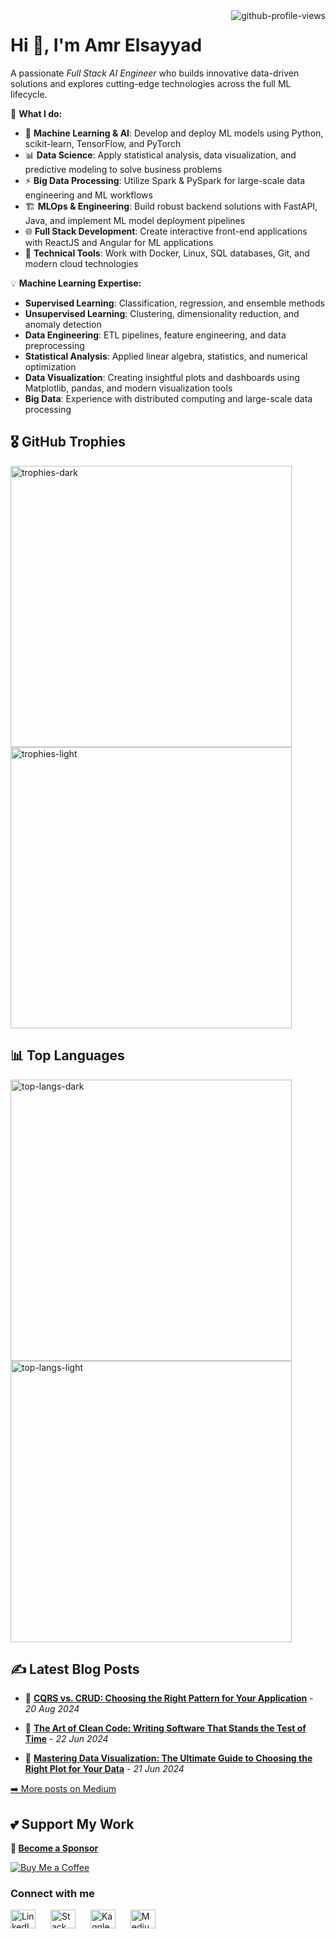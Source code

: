 <img align="right" src="https://komarev.com/ghpvc/?username=amrelsayyad&label=Profile%20views&color=0e75b6&style=flat" alt="github-profile-views">

# Hi 👋, I'm Amr Elsayyad

A passionate _Full Stack AI Engineer_ who builds innovative data-driven solutions and explores cutting-edge technologies across the full ML lifecycle.

🔧 **What I do:**

- 🤖 **Machine Learning & AI**: Develop and deploy ML models using Python, scikit-learn, TensorFlow, and PyTorch
- 📊 **Data Science**: Apply statistical analysis, data visualization, and predictive modeling to solve business problems
- ⚡ **Big Data Processing**: Utilize Spark & PySpark for large-scale data engineering and ML workflows
- 🏗️ **MLOps & Engineering**: Build robust backend solutions with FastAPI, Java, and implement ML model deployment pipelines
- 🌐 **Full Stack Development**: Create interactive front-end applications with ReactJS and Angular for ML applications
- 🔧 **Technical Tools**: Work with Docker, Linux, SQL databases, Git, and modern cloud technologies

💡 **Machine Learning Expertise:**

- **Supervised Learning**: Classification, regression, and ensemble methods
- **Unsupervised Learning**: Clustering, dimensionality reduction, and anomaly detection
- **Data Engineering**: ETL pipelines, feature engineering, and data preprocessing
- **Statistical Analysis**: Applied linear algebra, statistics, and numerical optimization
- **Data Visualization**: Creating insightful plots and dashboards using Matplotlib, pandas, and modern visualization tools
- **Big Data**: Experience with distributed computing and large-scale data processing

## 🎖️ GitHub Trophies

<a href="https://github-profile-trophy.vercel.app/?username=amrelsayyad&column=3&theme=darkhub#gh-dark-mode-only">
  <img src="https://github-profile-trophy.vercel.app/?username=amrelsayyad&column=3&theme=darkhub" alt="trophies-dark" style="width: 450px;">
</a>
<a href="https://github-profile-trophy.vercel.app/?username=amrelsayyad&column=3&theme=flat#gh-light-mode-only">
  <img src="https://github-profile-trophy.vercel.app/?username=amrelsayyad&column=3&theme=flat" alt="trophies-light" style="width: 450px;">
</a>

## 📊 Top Languages

<a href="https://github-readme-stats.vercel.app/api/top-langs?username=amrelsayyad&layout=compact&hide=makefile,cmake,shell,yacc,lex,powershell,batchfile&theme=dark#gh-dark-mode-only">
  <img src="https://github-readme-stats.vercel.app/api/top-langs?username=amrelsayyad&layout=compact&hide=makefile,cmake,shell,yacc,lex,powershell,batchfile&theme=dark" alt="top-langs-dark" style="width: 450px;">
</a>
<a href="https://github-readme-stats.vercel.app/api/top-langs?username=amrelsayyad&layout=compact&hide=makefile,cmake,shell,yacc,lex,powershell,batchfile&theme=default#gh-light-mode-only">
  <img src="https://github-readme-stats.vercel.app/api/top-langs?username=amrelsayyad&layout=compact&hide=makefile,cmake,shell,yacc,lex,powershell,batchfile&theme=default" alt="top-langs-light" style="width: 450px;">
</a>



## ✍️ Latest Blog Posts




- 📝 **[CQRS vs. CRUD: Choosing the Right Pattern for Your Application](https://medium.com/@AmrElsayyad/cqrs-vs-crud-choosing-the-right-pattern-for-your-application-0d614167d12b?source=rss-4c09ae6ec531------2)** - _20 Aug 2024_
  
  > 

- 📝 **[The Art of Clean Code: Writing Software That Stands the Test of Time](https://medium.com/@AmrElsayyad/the-art-of-clean-code-writing-software-that-stands-the-test-of-time-f9d0306bd783?source=rss-4c09ae6ec531------2)** - _22 Jun 2024_
  
  > 

- 📝 **[Mastering Data Visualization: The Ultimate Guide to Choosing the Right Plot for Your Data](https://medium.com/@AmrElsayyad/mastering-data-visualization-the-ultimate-guide-to-choosing-the-right-plot-for-your-data-386ba91f5f38?source=rss-4c09ae6ec531------2)** - _21 Jun 2024_
  
  > 
  > 

[➡️ More posts on Medium](https://medium.com/@AmrElsayyad)


## 💕 Support My Work

**💝 [Become a Sponsor](https://github.com/sponsors/AmrElsayyad)**

[![Buy Me a Coffee](https://img.shields.io/badge/Buy%20Me%20a%20Coffee-FFDD00?style=for-the-badge&logo=buy-me-a-coffee&logoColor=black)](https://coff.ee/amrelsayyad)

### Connect with me

<div align="left" style="width:100%;">
  <a href="https://linkedin.com/in/amrelsayyad" target="blank"><img align="center" src="https://raw.githubusercontent.com/rahuldkjain/github-profile-readme-generator/master/src/images/icons/Social/linked-in-alt.svg" alt="LinkedIn" height="30" width="40" style="margin-right:20px"/></a>
  <a href="https://stackoverflow.com/users/15553044" target="blank"><img align="center" src="https://raw.githubusercontent.com/rahuldkjain/github-profile-readme-generator/master/src/images/icons/Social/stack-overflow.svg" alt="Stack Overflow" height="30" width="40" style="margin-right:20px"/></a>
  <a href="https://kaggle.com/amrelsayyad" target="blank"><img align="center" src="https://raw.githubusercontent.com/rahuldkjain/github-profile-readme-generator/master/src/images/icons/Social/kaggle.svg" alt="Kaggle" height="30" width="40" style="margin-right:20px"/></a>
  <a href="https://medium.com/@amrelsayyad" target="blank"><img align="center" src="https://raw.githubusercontent.com/rahuldkjain/github-profile-readme-generator/master/src/images/icons/Social/medium.svg" alt="Medium" height="30" width="40" style="margin-right:20px"/></a>
</div>
